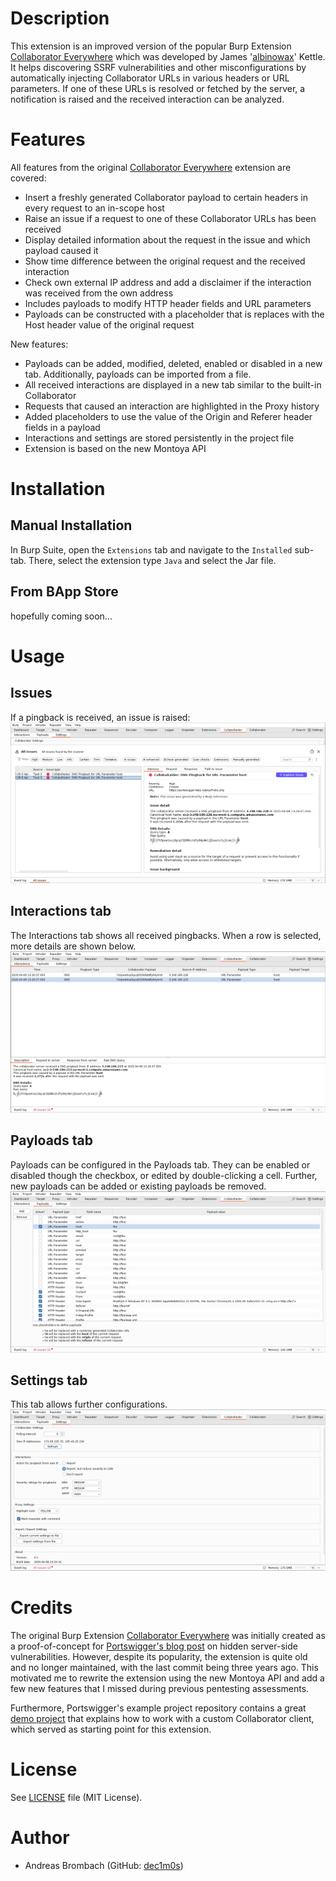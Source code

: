 # Description
This extension is an improved version of the popular Burp Extension [Collaborator Everywhere](https://github.com/portswigger/collaborator-everywhere) which was developed by James '[albinowax](https://github.com/albinowax)' Kettle. It helps discovering SSRF vulnerabilities and other misconfigurations by automatically injecting Collaborator URLs in various headers or URL parameters. If one of these URLs is resolved or fetched by the server, a notification is raised and the received interaction can be analyzed.

# Features
All features from the original [Collaborator Everywhere](https://github.com/portswigger/collaborator-everywhere) extension are covered:
- Insert a freshly generated Collaborator payload to certain headers in every request to an in-scope host
- Raise an issue if a request to one of these Collaborator URLs has been received
- Display detailed information about the request in the issue and which payload caused it
- Show time difference between the original request and the received interaction
- Check own external IP address and add a disclaimer if the interaction was received from the own address
- Includes payloads to modify HTTP header fields and URL parameters
- Payloads can be constructed with a placeholder that is replaces with the Host header value of the original request

New features:
- Payloads can be added, modified, deleted, enabled or disabled in a new tab. Additionally, payloads can be imported from a file.
- All received interactions are displayed in a new tab similar to the built-in Collaborator
- Requests that caused an interaction are highlighted in the Proxy history
- Added placeholders to use the value of the Origin and Referer header fields in a payload
- Interactions and settings are stored persistently in the project file
- Extension is based on the new Montoya API

# Installation
## Manual Installation
In Burp Suite, open the `Extensions` tab and navigate to the `Installed` sub-tab. There, select the extension type `Java` and select the Jar file.
## From BApp Store
hopefully coming soon...

# Usage
## Issues
If a pingback is received, an issue is raised:
![Issue overview](images/issues.png)

## Interactions tab
The Interactions tab shows all received pingbacks. When a row is selected, more details are shown below.
![Overview of the Interactions tab](images/interactions.png)

## Payloads tab
Payloads can be configured in the Payloads tab. They can be enabled or disabled though the checkbox, or edited by double-clicking a cell. Further, new payloads can be added or existing payloads be removed.
![Overview of the Payloads tab](images/payloads.png)

## Settings tab
This tab allows further configurations.
![Overview of the Settings tab](images/settings.png)

# Credits
The original Burp Extension [Collaborator Everywhere](https://github.com/portswigger/collaborator-everywhere) was initially created as a proof-of-concept for [Portswigger's blog post](https://portswigger.net/research/cracking-the-lens-targeting-https-hidden-attack-surface) on hidden server-side vulnerabilities. However, despite its popularity, the extension is quite old and no longer maintained, with the last commit being three years ago. This motivated me to rewrite the extension using the new Montoya API and add a few new features that I missed during previous pentesting assessments.

Furthermore, Portswigger's example project repository contains a great [demo project](https://github.com/PortSwigger/burp-extensions-montoya-api-examples/tree/main/collaborator) that explains how to work with a custom Collaborator client, which served as starting point for this extension.

# License
See [LICENSE](LICENSE) file (MIT License).

# Author
- Andreas Brombach (GitHub: [dec1m0s](https://github.com/dec1m0s))


